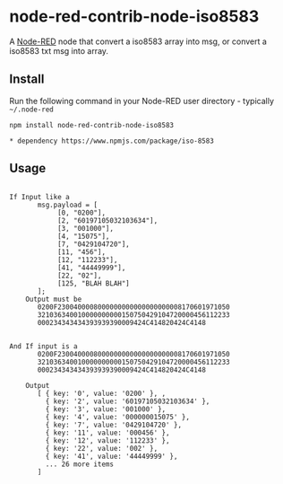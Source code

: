 node-red-contrib-node-iso8583
=============================

A <a href="http://nodered.org" target="_new">Node-RED</a> node that convert a iso8583 array into msg, or convert a iso8583 txt msg into array.

Install
-------

Run the following command in your Node-RED user directory - typically `~/.node-red`

    npm install node-red-contrib-node-iso8583
    
    * dependency https://www.npmjs.com/package/iso-8583


Usage
-----
<pre><code>
If Input like a
       msg.payload = [
            [0, "0200"],
            [2, "60197105032103634"],
            [3, "001000"],
            [4, "15075"],
            [7, "0429104720"],
            [11, "456"],
            [12, "112233"],
            [41, "44449999"],
            [22, "02"],
            [125, "BLAH BLAH"]
       ];
    Output must be
       0200F2300400008000000000000000000008170601971050</b>
       321036340010000000000150750429104720000456112233</b>
       000234343434393939390009424C414820424C4148
</code></pre>
<pre><code>
And If input is a
       0200F2300400008000000000000000000008170601971050</b>
       321036340010000000000150750429104720000456112233</b>
       000234343434393939390009424C414820424C4148

    Output
       [ { key: '0', value: '0200' }, ,
         { key: '2', value: '60197105032103634' },
         { key: '3', value: '001000' },
         { key: '4', value: '000000015075' },
         { key: '7', value: '0429104720' },
         { key: '11', value: '000456' },
         { key: '12', value: '112233' },
         { key: '22', value: '002' },
         { key: '41', value: '44449999' },
         ... 26 more items 
       ]
</code></pre>
